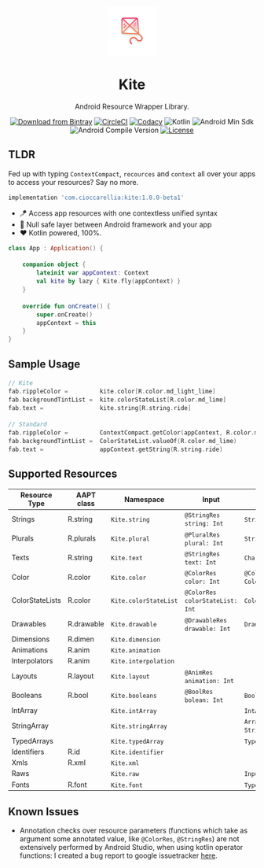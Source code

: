 <p align="center">
  <a href="https://github.com/cioccarellia/kite" target="_blank"><img width="100" src="art/icon.png"></a>
</p>
<h1 align="center">Kite</h1>
<p align="center">Android Resource Wrapper Library.</p>
<p align="center">
  <a href="https://bintray.com/cioccarellia/maven/kite/_latestVersion"><img src="https://api.bintray.com/packages/cioccarellia/maven/kite/images/download.svg" alt="Download from Bintray"></a>
  <a href="https://app.circleci.com/pipelines/github/cioccarellia/kite"><img src="https://circleci.com/gh/cioccarellia/kite.svg?style=svg" alt="CircleCI"></a>
  <a href="https://www.codacy.com/gh/cioccarellia/kite/dashboard?utm_source=github.com&amp;utm_medium=referral&amp;utm_content=cioccarellia/kite&amp;utm_campaign=Badge_Grade"><img src="https://app.codacy.com/project/badge/Grade/91fb67a5494d4767b71c7bf99810c1c9" alt="Codacy"></a>
  <a><img src="https://img.shields.io/badge/kotlin-1.4.10-orange.svg" alt="Kotlin"></a>
  <a><img src="https://img.shields.io/badge/min-14-00e676.svg" alt="Android Min Sdk"></a>
  <a><img src="https://img.shields.io/badge/compile-30-00e676.svg" alt="Android Compile Version"></a>
  <a href="https://github.com/cioccarellia/kite/blob/master/LICENSE"><img src="https://img.shields.io/badge/license-Apache%202.0-blue.svg" alt="License"></a>
</p>

## TLDR
Fed up with typing `ContextCompact`, `recources` and `context` all over your apps to access your resources? Say no more.
```gradle
implementation 'com.cioccarellia:kite:1.0.0-beta1'
```

- :kite: Access app resources with one contextless unified syntax
- :dna: Null safe layer between Android framework and your app
- :heart: Kotlin powered, 100%.

```kotlin
class App : Application() {

    companion object {
        lateinit var appContext: Context
        val kite by lazy { Kite.fly(appContext) }
    }

    override fun onCreate() {
        super.onCreate()
        appContext = this
    }
}
```

## Sample Usage

```kotlin
// Kite
fab.rippleColor =         kite.color[R.color.md_light_lime]
fab.backgroundTintList =  kite.colorStateList[R.color.md_lime]
fab.text =                kite.string[R.string.ride]

// Standard
fab.rippleColor =         ContextCompact.getColor(appContext, R.color.md_light_lime)
fab.backgroundTintList =  ColorStateList.valueOf(R.color.md_lime)
fab.text =                appContext.getString(R.string.ride)
```

## Supported Resources
| Resource Type   	| AAPT class 	| Namespace             	| Input                           	| Output              	| Variants 	|
|-----------------	|------------	|-----------------------	|---------------------------------	|---------------------	|----------	|
| Strings         	| R.string   	| `Kite.string`         	| `@StringRes string: Int`        	| `String`            	|          	|
| Plurals         	| R.plurals  	| `Kite.plural`         	| `@PluralRes plural: Int`        	| `String`            	|          	|
| Texts           	| R.string   	| `Kite.text`           	| `@StringRes text: Int`          	| `CharSequence`      	|          	|
| Color           	| R.color    	| `Kite.color`          	| `@ColorRes color: Int`          	| `@ColorInt Color`   	|          	|
| ColorStateLists 	| R.color    	| `Kite.colorStateList` 	| `@ColorRes colorStateList: Int` 	| `ColorStateList`    	|          	|
| Drawables       	| R.drawable 	| `Kite.drawable`       	| `@DrawableRes drawable: Int`    	| `Drawable`          	|          	|
| Dimensions      	| R.dimen    	| `Kite.dimension`      	|                                 	|                     	|          	|
| Animations      	| R.anim     	| `Kite.animation`      	|                                 	|                     	|          	|
| Interpolators   	| R.anim     	| `Kite.interpolation`  	|                                 	|                     	|          	|
| Layouts         	| R.layout   	| `Kite.layout`         	| `@AnimRes animation: Int`       	|                     	|          	|
| Booleans        	| R.bool     	| `Kite.booleans`       	| `@BoolRes bolean: Int`          	| `Boolean`           	|          	|
| IntArray        	|            	| `Kite.intArray`       	|                                 	| `IntArray`          	|          	|
| StringArray     	|            	| `Kite.stringArray`    	|                                 	| `Array<out String>` 	|          	|
| TypedArrays     	|            	| `Kite.typedArray`     	|                                 	| `TypedArray`        	|          	|
| Identifiers     	| R.id       	| `Kite.identifier`     	|                                 	|                     	|          	|
| Xmls            	| R.xml      	| `Kite.xml`            	|                                 	|                     	|          	|
| Raws            	|            	| `Kite.raw`            	|                                 	| `InputStream`       	|          	|
| Fonts           	| R.font     	| `Kite.font`           	|                                 	| `Typeface`          	|          	|

## Known Issues
- Annotation checks over resource parameters (functions which take as argument some annotated value, like `@ColorRes`, `@StringRes`) are not extensively performed by Android Studio, when using kotlin operator functions: I created a bug report to google issuetracker [here](https://issuetracker.google.com/issues/173628041).
